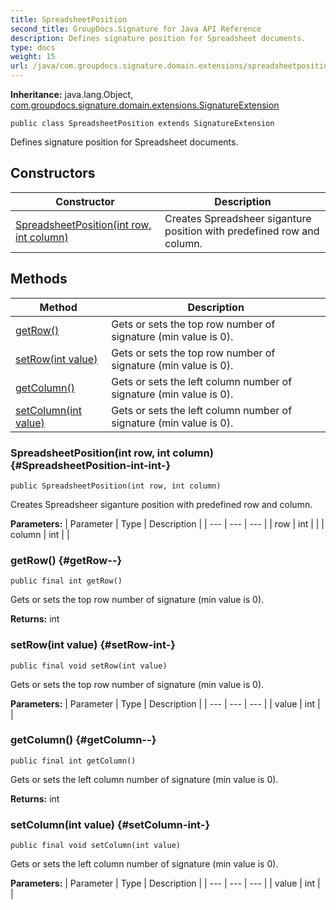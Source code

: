 ```yaml
---
title: SpreadsheetPosition
second_title: GroupDocs.Signature for Java API Reference
description: Defines signature position for Spreadsheet documents.
type: docs
weight: 15
url: /java/com.groupdocs.signature.domain.extensions/spreadsheetposition/
---
```

**Inheritance:**
java.lang.Object, [com.groupdocs.signature.domain.extensions.SignatureExtension](../../com.groupdocs.signature.domain.extensions/signatureextension)
```
public class SpreadsheetPosition extends SignatureExtension
```

Defines signature position for Spreadsheet documents.
## Constructors

| Constructor | Description |
| --- | --- |
| [SpreadsheetPosition(int row, int column)](#SpreadsheetPosition-int-int-) | Creates Spreadsheer siganture position with predefined row and column. |
## Methods

| Method | Description |
| --- | --- |
| [getRow()](#getRow--) | Gets or sets the top row number of signature (min value is 0). |
| [setRow(int value)](#setRow-int-) | Gets or sets the top row number of signature (min value is 0). |
| [getColumn()](#getColumn--) | Gets or sets the left column number of signature (min value is 0). |
| [setColumn(int value)](#setColumn-int-) | Gets or sets the left column number of signature (min value is 0). |
### SpreadsheetPosition(int row, int column) {#SpreadsheetPosition-int-int-}
```
public SpreadsheetPosition(int row, int column)
```


Creates Spreadsheer siganture position with predefined row and column.

**Parameters:**
| Parameter | Type | Description |
| --- | --- | --- |
| row | int |  |
| column | int |  |

### getRow() {#getRow--}
```
public final int getRow()
```


Gets or sets the top row number of signature (min value is 0).

**Returns:**
int
### setRow(int value) {#setRow-int-}
```
public final void setRow(int value)
```


Gets or sets the top row number of signature (min value is 0).

**Parameters:**
| Parameter | Type | Description |
| --- | --- | --- |
| value | int |  |

### getColumn() {#getColumn--}
```
public final int getColumn()
```


Gets or sets the left column number of signature (min value is 0).

**Returns:**
int
### setColumn(int value) {#setColumn-int-}
```
public final void setColumn(int value)
```


Gets or sets the left column number of signature (min value is 0).

**Parameters:**
| Parameter | Type | Description |
| --- | --- | --- |
| value | int |  |

